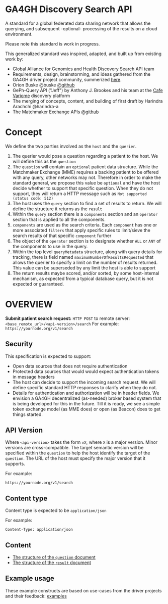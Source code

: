 # GA4GH Discovery Search API

A standard for a global federated data sharing network that allows the querying, and subsequent -optional- processing of the results on a cloud environment.

Please note this standard is work in progress.

This generalized standard was inspired, adapted, and built up from existing work by:

* Global Alliance for Genomics and Health Discovery Search API team
* Requirements, design, brainstorming, and ideas gathered from the GA4GH driver project community, summerized [here](https://docs.google.com/document/d/1jPPVhSvmzW5kK_rKTxkjPvxlcGicHhHPgO4cqqP3CBU/edit?ts=5a84936c#heading=h.4lfahcth694x).
* Orion Buske @buske [@github](https://github.com/ga4gh/mme-apis/blob/version2-mock/version2/overview.md)
* GePh-Query API ("Jeff") by Anthony J. Brookes and his team at the [Cafe Variome](https://www.cafevariome.org) discovery platform
* The merging of concepts, content, and building of first draft by Harindra Arachchi @harindra-a
* The Matchmaker Exchange APIs [@github](https://github.com/ga4gh/mme-apis/blob/master/search-api.md)


# Concept

We define the two parties involved as the `host` and the `querier`. 

1. The querier would pose a question regarding a patient to the host. We will define this as the `question`
2. The `question` will contain an `optional` patient data structure. While the Matchmaker Exchange (MME) requires a backing patient to be offered with any query, other networks may not. Therefore in order to make the standard general, we propose this value be `optional` and have the host decide whether to support that specific question. When they do not support, they will return a HTTP message such as `Not supported (status code: 512)`
3. The host uses the `query` section to find a set of results to return. We will define the structure it returns as the `result`
4. Within the `query` section there is a `components` section and an `operator` section that is applied to all the components.
5. `components` are used as the search criteria. Each `component` has one or more associated `filters` that apply specific rules to limit/sieve the search results of that specific `component` further
6. The object of the `operator` section is to designate whether `ALL` or `ANY` of the components to use in the query.
7. Within the top level `queryMetadata` structure, along with query details for tracking, there is field named `maximumNumberOfResultsRequested` that allows the querier to specify a limit on the number of results returned. This value can be superseded by any limit the host is able to support
8. The return results maybe scored, and/or sorted, by some host-internal mechanism, as expected from a typical database query, but it is not expected or guaranteed.


# OVERVIEW

**Submit patient search request:**
`HTTP POST` to remote server: `<base_remote_url>/<api-version>/search`
For example: `https://yournode.org/v1/search`


## Security

This specification is expected to support:
* Open data sources that does not require authentication
* Protected data sources that would would expect authentication tokens in message headers
* The host can decide to support the incoming search request. We will define specific standard HTTP responses to clarify when they do not.
* Details for authentication and authorization will be in header fields. We envision a GA4GH decentralized (as-needed) broker based system that is being developed for this in the future. Till it is ready, we see a simple token exchange model (as MME does) or open (as Beacon) does to get things started.


## API Version

Where `<api-version>` takes the form `vX`, where `X` is a major version. Minor versions are cross-compatible. The target semantic version will be specified within the `question` to help the host identify the target of the `question`. The URL of the host must specify the major version that it supports. 

For example:

`https://yournode.org/v1/search`


## Content type

Content type is expected to be `application/json`

For example:

`Content-Type: application/json`


## Content

* [The structure of the `question` document](search_structure/README.md)
* [The structure of the `result` document](result_structure/README.md)


## Example usage

These example constructs are based on use-cases from the driver projects and their feedback: [examples](example_usage/README.md)
